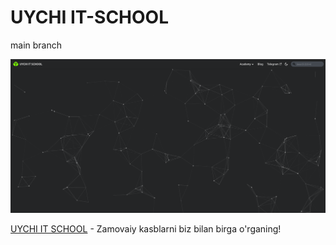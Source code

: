 # UYCHI IT-SCHOOL

main branch

![it-school](./static/img/uychi-itschool.png)

[UYCHI IT SCHOOL](https://uychi-itschool.uz) - Zamovaiy kasblarni biz bilan birga o'rganing!